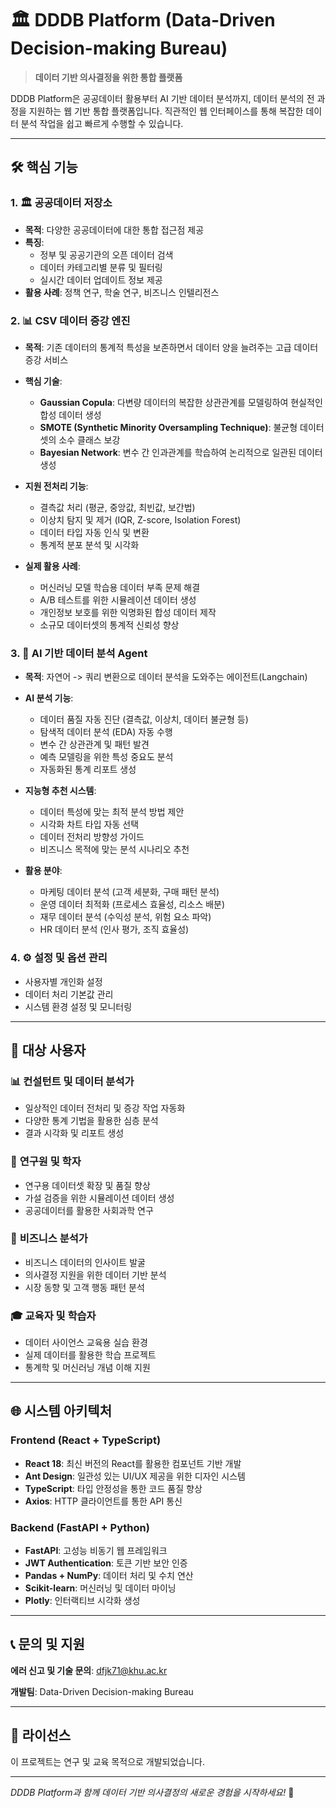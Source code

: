 # 🏛️ DDDB Platform (Data-Driven Decision-making Bureau)

> **데이터 기반 의사결정을 위한 통합 플랫폼**

DDDB Platform은 공공데이터 활용부터 AI 기반 데이터 분석까지, 데이터 분석의 전 과정을 지원하는 웹 기반 통합 플랫폼입니다. 직관적인 웹 인터페이스를 통해 복잡한 데이터 분석 작업을 쉽고 빠르게 수행할 수 있습니다.

---

## 🛠️ 핵심 기능

### 1. 🏛️ **공공데이터 저장소**
- **목적**: 다양한 공공데이터에 대한 통합 접근점 제공
- **특징**: 
  - 정부 및 공공기관의 오픈 데이터 검색
  - 데이터 카테고리별 분류 및 필터링
  - 실시간 데이터 업데이트 정보 제공
- **활용 사례**: 정책 연구, 학술 연구, 비즈니스 인텔리전스

### 2. 📊 **CSV 데이터 증강 엔진**
- **목적**: 기존 데이터의 통계적 특성을 보존하면서 데이터 양을 늘려주는 고급 데이터 증강 서비스
- **핵심 기술**:
  - **Gaussian Copula**: 다변량 데이터의 복잡한 상관관계를 모델링하여 현실적인 합성 데이터 생성
  - **SMOTE (Synthetic Minority Oversampling Technique)**: 불균형 데이터셋의 소수 클래스 보강
  - **Bayesian Network**: 변수 간 인과관계를 학습하여 논리적으로 일관된 데이터 생성

- **지원 전처리 기능**:
  - 결측값 처리 (평균, 중앙값, 최빈값, 보간법)
  - 이상치 탐지 및 제거 (IQR, Z-score, Isolation Forest)
  - 데이터 타입 자동 인식 및 변환
  - 통계적 분포 분석 및 시각화

- **실제 활용 사례**:
  - 머신러닝 모델 학습용 데이터 부족 문제 해결
  - A/B 테스트를 위한 시뮬레이션 데이터 생성
  - 개인정보 보호를 위한 익명화된 합성 데이터 제작
  - 소규모 데이터셋의 통계적 신뢰성 향상

### 3. 🤖 **AI 기반 데이터 분석 Agent**
- **목적**: 자연어 -> 쿼리 변환으로 데이터 분석을 도와주는 에이전트(Langchain)
- **AI 분석 기능**:
  - 데이터 품질 자동 진단 (결측값, 이상치, 데이터 불균형 등)
  - 탐색적 데이터 분석 (EDA) 자동 수행
  - 변수 간 상관관계 및 패턴 발견
  - 예측 모델링을 위한 특성 중요도 분석
  - 자동화된 통계 리포트 생성

- **지능형 추천 시스템**:
  - 데이터 특성에 맞는 최적 분석 방법 제안
  - 시각화 차트 타입 자동 선택
  - 데이터 전처리 방향성 가이드
  - 비즈니스 목적에 맞는 분석 시나리오 추천

- **활용 분야**:
  - 마케팅 데이터 분석 (고객 세분화, 구매 패턴 분석)
  - 운영 데이터 최적화 (프로세스 효율성, 리소스 배분)
  - 재무 데이터 분석 (수익성 분석, 위험 요소 파악)
  - HR 데이터 분석 (인사 평가, 조직 효율성)

### 4. ⚙️ **설정 및 옵션 관리**
- 사용자별 개인화 설정
- 데이터 처리 기본값 관리
- 시스템 환경 설정 및 모니터링

---

## 🎯 대상 사용자

### 📊 **컨설턴트 및 데이터 분석가**
- 일상적인 데이터 전처리 및 증강 작업 자동화
- 다양한 통계 기법을 활용한 심층 분석
- 결과 시각화 및 리포트 생성

### 🔬 **연구원 및 학자**
- 연구용 데이터셋 확장 및 품질 향상
- 가설 검증을 위한 시뮬레이션 데이터 생성
- 공공데이터를 활용한 사회과학 연구

### 💼 **비즈니스 분석가**
- 비즈니스 데이터의 인사이트 발굴
- 의사결정 지원을 위한 데이터 기반 분석
- 시장 동향 및 고객 행동 패턴 분석

### 🎓 **교육자 및 학습자**
- 데이터 사이언스 교육용 실습 환경
- 실제 데이터를 활용한 학습 프로젝트
- 통계학 및 머신러닝 개념 이해 지원

---

## 🌐 시스템 아키텍처

### Frontend (React + TypeScript)
- **React 18**: 최신 버전의 React를 활용한 컴포넌트 기반 개발
- **Ant Design**: 일관성 있는 UI/UX 제공을 위한 디자인 시스템
- **TypeScript**: 타입 안정성을 통한 코드 품질 향상
- **Axios**: HTTP 클라이언트를 통한 API 통신

### Backend (FastAPI + Python)
- **FastAPI**: 고성능 비동기 웹 프레임워크
- **JWT Authentication**: 토큰 기반 보안 인증
- **Pandas + NumPy**: 데이터 처리 및 수치 연산
- **Scikit-learn**: 머신러닝 및 데이터 마이닝
- **Plotly**: 인터랙티브 시각화 생성

---

## 📞 문의 및 지원

**에러 신고 및 기술 문의**: dfjk71@khu.ac.kr

**개발팀**: Data-Driven Decision-making Bureau

---

## 📄 라이선스

이 프로젝트는 연구 및 교육 목적으로 개발되었습니다.

---

*DDDB Platform과 함께 데이터 기반 의사결정의 새로운 경험을 시작하세요!* 🚀